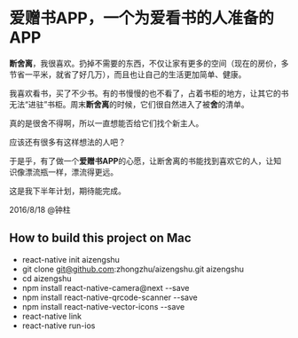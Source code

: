 # 爱赠书APP，一个为爱看书的人准备的APP

**断舍离**，我很喜欢。扔掉不需要的东西，不仅让家有更多的空间（现在的房价，多节省一平米，就省了好几万），而且也让自己的生活更加简单、健康。

我喜欢看书，买了不少书。有的书慢慢的也不看了，占着书柜的地方，让其它的书无法“进驻”书柜。周末**断舍离**的时候，它们很自然进入了被**舍**的清单。

真的是很舍不得啊，所以一直想能否给它们找个新主人。

应该还有很多有这样想法的人吧？

于是乎，有了做一个**爱赠书APP**的心愿，让断舍离的书能找到喜欢它的人，让知识像漂流瓶一样，漂流得更远。

这是我下半年计划，期待能完成。

2016/8/18 @钟柱

## How to build this project on Mac
* react-native init aizengshu 
* git clone git@github.com:zhongzhu/aizengshu.git aizengshu
* cd aizengshu
* npm install react-native-camera@next --save
* npm install react-native-qrcode-scanner --save
* npm install react-native-vector-icons --save
* react-native link
* react-native run-ios
